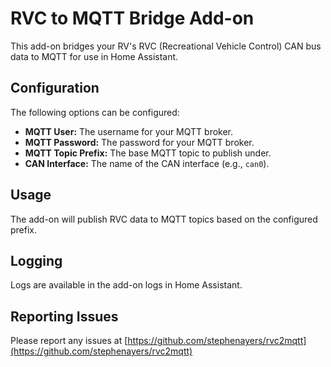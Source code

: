 # RVC to MQTT Bridge Add-on

This add-on bridges your RV's RVC (Recreational Vehicle Control) CAN bus data to MQTT for use in Home Assistant.

## Configuration

The following options can be configured:

-   **MQTT User:** The username for your MQTT broker.
-   **MQTT Password:** The password for your MQTT broker.
-   **MQTT Topic Prefix:** The base MQTT topic to publish under.
-   **CAN Interface:** The name of the CAN interface (e.g., `can0`).

## Usage

The add-on will publish RVC data to MQTT topics based on the configured prefix.

## Logging

Logs are available in the add-on logs in Home Assistant.

## Reporting Issues

Please report any issues at [https://github.com/stephenayers/rvc2mqtt](https://github.com/stephenayers/rvc2mqtt)
